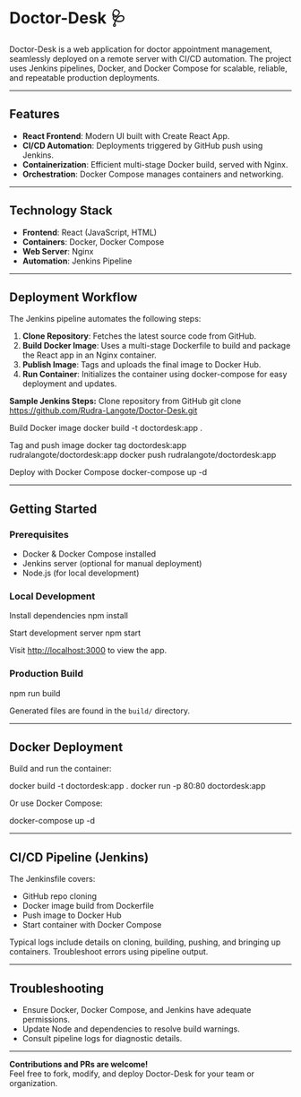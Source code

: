 # Doctor-Desk 🩺

Doctor-Desk is a web application for doctor appointment management, seamlessly deployed on a remote server with CI/CD automation. The project uses Jenkins pipelines, Docker, and Docker Compose for scalable, reliable, and repeatable production deployments.

---

## Features

- **React Frontend**: Modern UI built with Create React App.
- **CI/CD Automation**: Deployments triggered by GitHub push using Jenkins.
- **Containerization**: Efficient multi-stage Docker build, served with Nginx.
- **Orchestration**: Docker Compose manages containers and networking.

---

## Technology Stack

- **Frontend**: React (JavaScript, HTML)
- **Containers**: Docker, Docker Compose
- **Web Server**: Nginx
- **Automation**: Jenkins Pipeline

---

## Deployment Workflow

The Jenkins pipeline automates the following steps:

1. **Clone Repository**: Fetches the latest source code from GitHub.
2. **Build Docker Image**: Uses a multi-stage Dockerfile to build and package the React app in an Nginx container.
3. **Publish Image**: Tags and uploads the final image to Docker Hub.
4. **Run Container**: Initializes the container using docker-compose for easy deployment and updates.

**Sample Jenkins Steps:**
Clone repository from GitHub
git clone https://github.com/Rudra-Langote/Doctor-Desk.git

Build Docker image
docker build -t doctordesk:app .

Tag and push image
docker tag doctordesk:app rudralangote/doctordesk:app
docker push rudralangote/doctordesk:app

Deploy with Docker Compose
docker-compose up -d

---

## Getting Started

### Prerequisites

- Docker & Docker Compose installed
- Jenkins server (optional for manual deployment)
- Node.js (for local development)

### Local Development

Install dependencies
npm install

Start development server
npm start

Visit [http://localhost:3000](http://localhost:3000) to view the app.

### Production Build

npm run build

Generated files are found in the `build/` directory.

---

## Docker Deployment

Build and run the container:

docker build -t doctordesk:app .
docker run -p 80:80 doctordesk:app

Or use Docker Compose:

docker-compose up -d

---

## CI/CD Pipeline (Jenkins)

The Jenkinsfile covers:

- GitHub repo cloning
- Docker image build from Dockerfile
- Push image to Docker Hub
- Start container with Docker Compose

Typical logs include details on cloning, building, pushing, and bringing up containers. Troubleshoot errors using pipeline output.

---

## Troubleshooting

- Ensure Docker, Docker Compose, and Jenkins have adequate permissions.
- Update Node and dependencies to resolve build warnings.
- Consult pipeline logs for diagnostic details.

---

**Contributions and PRs are welcome!**  
Feel free to fork, modify, and deploy Doctor-Desk for your team or organization.
